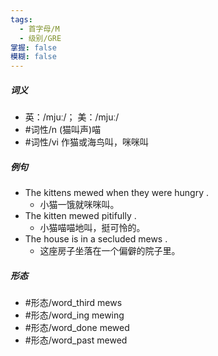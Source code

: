 ```yaml
---
tags:
  - 首字母/M
  - 级别/GRE
掌握: false
模糊: false
---
```

##### 词义
- 英：/mjuː/； 美：/mjuː/
- #词性/n  (猫叫声)喵
- #词性/vi  作猫或海鸟叫，咪咪叫
##### 例句
- The kittens mewed when they were hungry .
	- 小猫一饿就咪咪叫。
- The kitten mewed pitifully .
	- 小猫喵喵地叫，挺可怜的。
- The house is in a secluded mews .
	- 这座房子坐落在一个偏僻的院子里。
##### 形态
- #形态/word_third mews
- #形态/word_ing mewing
- #形态/word_done mewed
- #形态/word_past mewed
